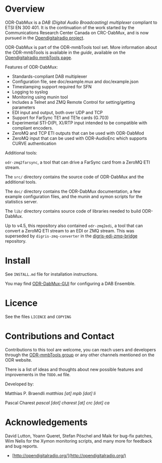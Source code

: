 Overview
========

ODR-DabMux is a *DAB (Digital Audio Broadcasting) multiplexer* compliant to
ETSI EN 300 401. It is the continuation of the work started by the
Communications Research Center Canada on CRC-DabMux, and is now pursued in the
[Opendigitalradio project](http://opendigitalradio.org).

ODR-DabMux is part of the ODR-mmbTools tool set. More information about the
ODR-mmbTools is available in the *guide*, available on the
[Opendigitalradio mmbTools page](http://www.opendigitalradio.org/mmbtools).

Features of ODR-DabMux:

- Standards-compliant DAB multiplexer
- Configuration file, see doc/example.mux and doc/example.json
- Timestamping support required for SFN
- Logging to syslog
- Monitoring using munin tool
- Includes a Telnet and ZMQ Remote Control for setting/getting parameters
- EDI input and output, both over UDP and TCP
- Support for FarSync TE1 and TE1e cards (G.703)
- Experimental STI-D(PI, X)/RTP input intended to be compatible
  with compliant encoders.
- ZeroMQ and TCP ETI outputs that can be used with ODR-DabMod
- ZeroMQ input that can be used with ODR-AudioEnc
  which supports CURVE authentication

Additional tools:

`odr-zmq2farsync`, a tool that can drive a FarSync card from a ZeroMQ ETI stream.

The `src/` directory contains the source code of ODR-DabMux and the additional
tools.

The `doc/` directory contains the ODR-DabMux documentation, a few example
configuration files, and the munin and xymon scripts for the statistics server.

The `lib/` directory contains source code of libraries needed to build
ODR-DabMux.

Up to v4.5, this repository also contained
`odr-zmq2edi`, a tool that can convert a ZeroMQ ETI stream to an EDI or ZMQ stream.
This was superseded by `digris-zmq-converter` in the
[digris-edi-zmq-bridge](https://github.com/digris/digris-edi-zmq-bridge) repository.

Install
=======

See `INSTALL.md` file for installation instructions.

You may find [ODR-DabMux-GUI](https://github.com/Opendigitalradio/ODR-DabMux-GUI/) for configuring a DAB Ensemble.

Licence
=======

See the files `LICENCE` and `COPYING`

Contributions and Contact
=========================

Contributions to this tool are welcome, you can reach users and developers
through the
[ODR-mmbTools group](https://groups.io/g/odr-mmbtools)
or any other channels mentioned on the ODR website.

There is a list of ideas and thoughts about new possible features and improvements
in the `TODO.md` file.

Developed by:

Matthias P. Braendli *matthias [at] mpb [dot] li*

Pascal Charest *pascal [dot] charest [at] crc [dot] ca*

Acknowledgements
================

David Lutton, Yoann Queret, Stefan Pöschel and Maik for bug-fix patches,
Wim Nelis for the Xymon monitoring scripts,
and many more for feedback and bug reports.

- [http://opendigitalradio.org/](http://opendigitalradio.org/)

